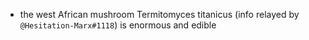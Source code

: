 * the west African mushroom Termitomyces titanicus (info relayed by `@Hesitation-Marx#1118`) is enormous and edible 